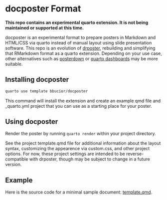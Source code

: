 # docposter Format

**This repo contains an experimental quarto extension. It is not being maintained or supported at this time.**

docposter is an experimental format to prepare posters in Markdown and HTML/CSS via quarto instead of manual layout using slide presentation software. This repo is an evolution of [drposter](https://github.com/bbucior/drposter), rebuilding and simplifying that RMarkdown format as a quarto extension. Depending on your use case, other alternatives such as [posterdown](https://github.com/brentthorne/posterdown) or [quarto dashboards](https://quarto.org/docs/dashboards/) may be more suitable.

## Installing docposter

```bash
quarto use template bbucior/docposter
```

This command will install the extension and create an example qmd file and _quarto.yml project that you can use as a starting place for your poster.

## Using docposter

Render the poster by running `quarto render` within your project directory.

See the project template.qmd file for additional information about the layout syntax, customizing the appearence via custom.css, and other project options. For now, these project settings are intended to be reverse-compatible with drposter, though may be subject to change in a future version.

## Example

Here is the source code for a minimal sample document: [template.qmd](template.qmd).
